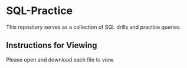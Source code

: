 # SQL-Practice
This repository serves as a collection of SQL drills and practice queries.

## Instructions for Viewing
Please open and download each file to view. 
